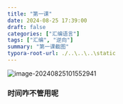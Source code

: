 ```yaml
---
title: "第一课"
date: 2024-08-25 17:39:00
draft: false
categories: ["汇编语言"]
tags: ["汇编", "逆向"]
summary: "第一课截图"
typora-root-url: ./..\..\..\static
---
```


![image-20240825101552941](/images/image-20240825101552941.png)

### 时间咋不管用呢

